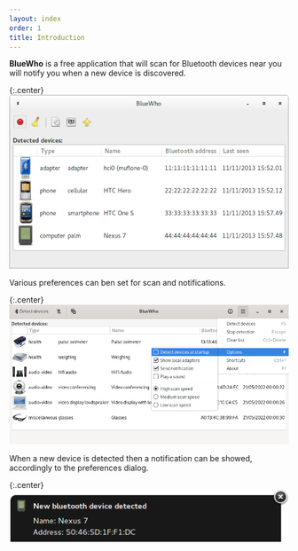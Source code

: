 ```yaml
---
layout: index
order: 1
title: Introduction
---
```

**BlueWho** is a free application that will scan for Bluetooth devices near you
will notify you when a new device is discovered.

{:.center}
![Main window](/resources/bluewho/archive/latest/english/main.png)

Various preferences can ben set for scan and notifications.

{:.center}
![Options menu](/resources/bluewho/archive/latest/english/main-options.png)

When a new device is detected then a notification can be showed, accordingly to
the preferences dialog.

{:.center}
![Notification](/resources/bluewho/archive/latest/english/notification.png)
